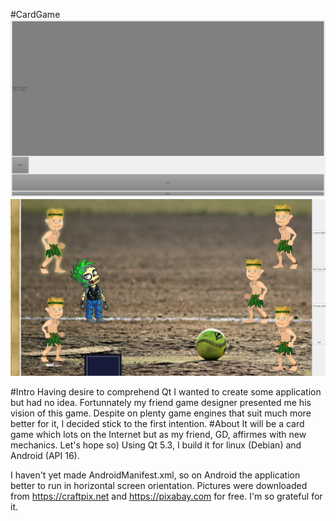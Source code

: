 #CardGame
![Alt text](/IMAGES/ScreenMain.jpeg?raw=true)
![Alt text](/IMAGES/ScreenFight.jpeg?raw=true)

#Intro
Having desire to comprehend Qt I wanted to create some application but had no idea. Fortunnately my friend game designer presented me his vision of this game.
Despite on plenty game engines that suit much more better for it, I decided  stick to the first intention.
#About
It will be a card game which lots on the Internet but as my friend, GD, affirmes with new mechanics. Let's hope so)
Using Qt 5.3, I build it for linux (Debian) and Android (API 16).

I haven't yet made AndroidManifest.xml, so on Android the application better to run in horizontal screen orientation.
Pictures were downloaded from https://craftpix.net and https://pixabay.com for free. I'm so grateful for it.
